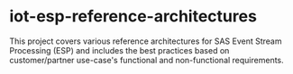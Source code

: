 # iot-esp-reference-architectures
This project covers various reference architectures for SAS Event Stream Processing (ESP) and includes the best practices based on customer/partner use-case's functional and non-functional requirements.
